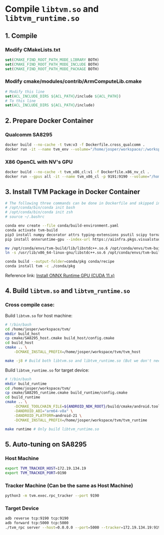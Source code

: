 # Compile `libtvm.so` and `libtvm_runtime.so`

## 1. Compile 

### Modify CMakeLists.txt
```cmake
set(CMAKE_FIND_ROOT_PATH_MODE_LIBRARY BOTH)
set(CMAKE_FIND_ROOT_PATH_MODE_INCLUDE BOTH)
set(CMAKE_FIND_ROOT_PATH_MODE_PACKAGE BOTH)
```

### Modify cmake/modules/contrib/ArmComputeLib.cmake
```cmake
# Modify this line
set(ACL_INCLUDE_DIRS ${ACL_PATH}/include ${ACL_PATH})
# To this line 
set(ACL_INCLUDE_DIRS ${ACL_PATH}/include)
```

## 2. Prepare Docker Container

### Qualcomm SA8295
```bash
docker build --no-cache -t tvm:v3 -f Dockerfile.cross_qualcomm .
docker run -it --name tvm_env --volume="/home/josper/workspace/:/workspace/" tvm:v3 /bin/bash
```

### X86 OpenCL with NV's GPU
```bash
docker build --no-cache -t tvm_x86_cl:v1 -f Dockerfile.x86_nv_cl .
docker run --gpus all -it --name tvm_x86_cl -p 9191:9190 --volume="/home/josper/workspace/:/workspace/" tvm_x86_cl:v1 /bin/bash
```

## 3. Install TVM Package in Docker Container

```bash
# The following three commands can be done in Dockerfile and skipped in docker container
# /opt/conda/bin/conda init bash
# /opt/conda/bin/conda init zsh
# source ~/.bashrc

conda env create --file conda/build-environment.yaml
conda activate tvm-build
pip3 install numpy decorator attrs typing-extensions psutil scipy tornado 'xgboost>=1.1.0' cloudpickle onnx onnxoptimizer
pip install onnxruntime-gpu --index-url https://aiinfra.pkgs.visualstudio.com/PublicPackages/_packaging/onnxruntime-cuda-11/pypi/simple/

mv /opt/conda/envs/tvm-build/lib/libstdc++.so.6 /opt/conda/envs/tvm-build/lib/libstdc++.so.6.bak
ln -s /usr/lib/x86_64-linux-gnu/libstdc++.so.6 /opt/conda/envs/tvm-build/lib/libstdc++.so.6

conda build --output-folder=conda/pkg conda/recipe
conda install tvm -c ./conda/pkg
```

Reference link:
[Install ONNX Runtime GPU (CUDA 11.x)](https://onnxruntime.ai/docs/install/#install-onnx-runtime-gpu-cuda-11x)

## 4. Build `libtvm.so` and `libtvm_runtime.so`
### Cross compile case:
Build `libtvm.so` for host machine:
```bash 
# !/bin/bash
cd /home/josper/workspace/tvm/
mkdir build_host
cp cmake/SA8295_host.cmake build_host/config.cmake
cd build_host
cmake .. \
    -DCMAKE_INSTALL_PREFIX=/home/josper/workspace/tvm/tvm_host

make -j8 # Build both libtvm.so and libtvm_runtime.so (But we don't need libtvm_runtime.so)
```

Build `libtvm_runtime.so` for target device:
```bash 
# !/bin/bash
mkdir build_runtime
cd /home/josper/workspace/tvm/
cp cmake/SA8295_runtime.cmake build_runtime/config.cmake
cd build_runtime
cmake .. \
    -DCMAKE_TOOLCHAIN_FILE=${ANDROID_NDK_ROOT}/build/cmake/android.toolchain.cmake \
    -DANDROID_ABI="arm64-v8a" \
    -DANDROID_PLATFORM=android-21 \
    -DCMAKE_INSTALL_PREFIX=/home/josper/workspace/tvm/tvm_runtime

make runtime # Only build libtvm_runtime.so
```

## 5. Auto-tuning on SA8295

### Host Machine
```bash
export TVM_TRACKER_HOST=172.19.134.19
export TVM_TRACKER_PORT=9190
```

### Tracker Machine (Can be the same as Host Machine)
```bash
python3 -m tvm.exec.rpc_tracker --port 9190
```

### Target Device
```bash
adb reverse tcp:9190 tcp:9190
adb forward tcp:5000 tcp:5000
./tvm_rpc server --host=0.0.0.0 --port=5000 --tracker=172.19.134.19:9190 --key=android --port-end=5100
```
